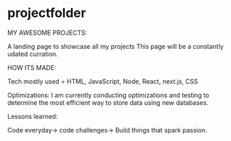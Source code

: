 # projectfolder
MY AWESOME PROJECTS:

A landing page to showcase all my projects
This page will be a constantly udated curration.


HOW ITS MADE:

Tech mostly used = HTML, JavaScript, Node, React, next.js, CSS 

Optimizations:
I am currently conducting optimizations and testing to determine the most efficient way to store data using new databases.

Lessons learned:

Code everyday-> code challenges-> Build things that spark passion.
